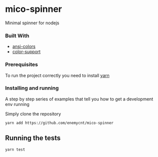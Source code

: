 # mico-spinner

Minimal spinner for nodejs

### Built With

* [ansi-colors](https://github.com/doowb/ansi-colors)
* [color-support](https://github.com/isaacs/color-support)

### Prerequisites

To run the project correctly you need to install [yarn](https://classic.yarnpkg.com/en/docs/install/)


### Installing and running

A step by step series of examples that tell you how to get a development env running

Simply clone the repository

```
yarn add https://github.com/enemycnt/mico-spinner
```


## Running the tests


```
yarn test
```





